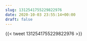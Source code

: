 ```yaml
---
slug: 1312541755229822976
date: 2020-10-03 23:55:14+00:00
draft: false
---
```


{{< tweet 1312541755229822976 >}}
